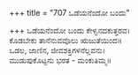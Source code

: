 +++
title = "707 ಒಡೆಯನೆಂದೋ ಬಂದು"

+++
ಒಡೆಯನೆಂದೋ ಬಂದು ಕೇಳ್ವನದಕುತ್ತರವ।  
ಕೊಡಬೇಕು ತಾನೆನುವವೊಲು ಋಜುತೆಯಿಂದ॥  
ಒಡಲ, ಜಾಣಿನ, ಜೀವಶಕ್ತಿಗಳನೆಲ್ಲವನು।  
ಮುಡುಪುಕೊಟ್ಟನು ಭರತ - ಮಂಕುತಿಮ್ಮ॥  
